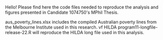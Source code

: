 Hello! Please find here the code files needed to reproduce the analysis and figures presented in Candidate 1074750's MPhil Thesis.

aus_poverty_lines.xlsx includes the compiled Australian poverty lines from the Melbourne Institute used in this research.
vf HILDA program11-longfile-release-22.R will reproduce the HILDA long file used in this analysis.
